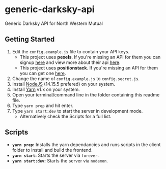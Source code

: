 # generic-darksky-api
Generic Darksky API for North Western Mutual

## Getting Started
 1. Edit the `config.example.js` file to contain your API keys.
    * This project uses **pexels**. If you're missing an API for them you can signup [here](https://www.pexels.com/onboarding/) and view more about their api [here](https://www.pexels.com/api/).
    * This project uses **positionstack**. If you're missing an API for them you can get one [here](https://positionstack.com/signup/free).
 2. Change the name of `config.example.js` to `config.secret.js`. 
 3. Install [NodeJS](https://nodejs.org/en/) (14.15.5 prefered) on your system.
 4. Install [Yarn](https://classic.yarnpkg.com/en/docs/install/) v1.x on your system.
 5. Open your terminal/command line in the folder containing this readme file.
 6. Type `yarn prep` and hit enter.
 7. Type `yarn start:dev` to start the server in development mode. 
    * Alternatively check the Scripts for a full list.

## Scripts
 * **`yarn prep`:** Installs the yarn dependancies and runs scripts in the client folder to install and build the frontend.
 * **`yarn start`:** Starts the server via `forever`.
 * **`yarn start:dev`:** Starts the server via `nodemon`.